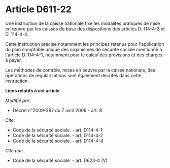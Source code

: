# Article D611-22

Une instruction de la caisse nationale fixe les modalités pratiques de mise en œuvre par les caisses de base des dispositions
des articles D. 114-4-2 et D. 114-4-4. 

Cette instruction précise notamment les principes retenus pour l'application du plan comptable unique des organismes de
sécurité sociale mentionné à l'article D. 114-4-1, notamment pour le calcul des provisions et des charges à payer. 

Les méthodes de contrôle, mises en oeuvre par la caisse nationale, des opérations de régularisations sont également décrites
dans cette instruction.

**Liens relatifs à cet article**

_Modifié par_:

  - Décret n°2009-387 du 7 avril 2009 - art. 8

_Cite_:

  - Code de la sécurité sociale. - art. D114-4-1
  - Code de la sécurité sociale. - art. D114-4-2
  - Code de la sécurité sociale. - art. D114-4-4

_Cité par_:

  - Code de la sécurité sociale. - art. D623-4 (V)
